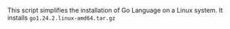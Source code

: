 This script simplifies the installation of Go Language on a Linux system. 
It installs `go1.24.2.linux-amd64.tar.gz`
